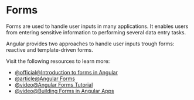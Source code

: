 # Forms

Forms are used to handle user inputs in many applications. It enables users from entering sensitive information to performing several data entry tasks.

Angular provides two approaches to handle user inputs trough forms: reactive and template-driven forms.

Visit the following resources to learn more:

- [@official@Introduction to forms in Angular](https://angular.io/guide/forms-overview)
- [@article@Angular Forms](https://www.w3schools.com/angular/angular_forms.asp)
- [@video@Angular Forms Tutorial](https://www.youtube.com/watch?v=-bGgjgx3fGs)
- [@video@Building Forms in Angular Apps](https://www.youtube.com/watch?v=hAaoPOx_oIw)
